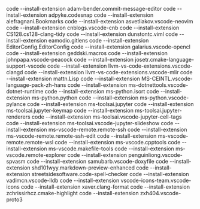 code --install-extension adam-bender.commit-message-editor
code --install-extension adpyke.codesnap
code --install-extension alefragnani.Bookmarks
code --install-extension asvetliakov.vscode-neovim
code --install-extension cnblogs.vscode-cnb
code --install-extension CS128.cs128-clang-tidy
code --install-extension dunstontc.viml
code --install-extension eamodio.gitlens
code --install-extension EditorConfig.EditorConfig
code --install-extension galarius.vscode-opencl
code --install-extension geddski.macros
code --install-extension johnpapa.vscode-peacock
code --install-extension josetr.cmake-language-support-vscode
code --install-extension llvm-vs-code-extensions.vscode-clangd
code --install-extension llvm-vs-code-extensions.vscode-mlir
code --install-extension mattn.Lisp
code --install-extension MS-CEINTL.vscode-language-pack-zh-hans
code --install-extension ms-dotnettools.vscode-dotnet-runtime
code --install-extension ms-python.isort
code --install-extension ms-python.python
code --install-extension ms-python.vscode-pylance
code --install-extension ms-toolsai.jupyter
code --install-extension ms-toolsai.jupyter-keymap
code --install-extension ms-toolsai.jupyter-renderers
code --install-extension ms-toolsai.vscode-jupyter-cell-tags
code --install-extension ms-toolsai.vscode-jupyter-slideshow
code --install-extension ms-vscode-remote.remote-ssh
code --install-extension ms-vscode-remote.remote-ssh-edit
code --install-extension ms-vscode-remote.remote-wsl
code --install-extension ms-vscode.cpptools
code --install-extension ms-vscode.makefile-tools
code --install-extension ms-vscode.remote-explorer
code --install-extension penguinliong.vscode-spvasm
code --install-extension samubarb.vscode-doxyfile
code --install-extension shd101wyy.markdown-preview-enhanced
code --install-extension streetsidesoftware.code-spell-checker
code --install-extension vadimcn.vscode-lldb
code --install-extension vscode-icons-team.vscode-icons
code --install-extension xaver.clang-format
code --install-extension zchrissirhcz.cmake-highlight
code --install-extension zxh404.vscode-proto3
